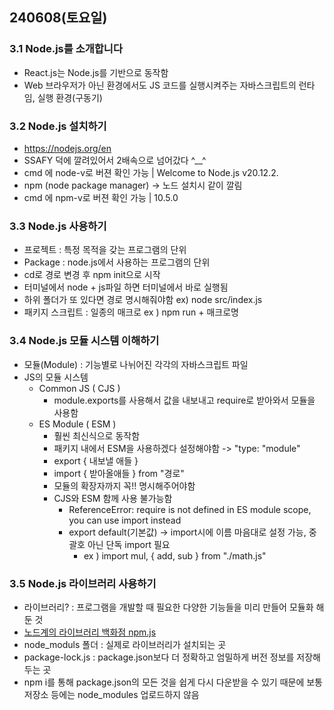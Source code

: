 ## 240608(토요일)

### 3.1 Node.js를 소개합니다

- React.js는 Node.js를 기반으로 동작함
- Web 브라우저가 아닌 환경에서도 JS 코드를 실행시켜주는 자바스크립트의 런타임, 실행 환경(구동기)

### 3.2 Node.js 설치하기

- https://nodejs.org/en
- SSAFY 덕에 깔려있어서 2배속으로 넘어갔다 ^__^
- cmd 에 node-v로 버젼 확인 가능 | Welcome to Node.js v20.12.2.
- npm (node package manager) -> 노드 설치시 같이 깔림
- cmd 에 npm-v로 버젼 확인 가능 | 10.5.0

### 3.3 Node.js 사용하기

- 프로젝트 : 특정 목적을 갖는 프로그램의 단위
- Package : node.js에서 사용하는 프로그램의 단위
- cd로 경로 변경 후 npm init으로 시작
- 터미널에서 node + js파일 하면 터미널에서 바로 실행됨
- 하위 폴더가 또 있다면 경로 명시해줘야함 ex) node src/index.js
- 패키지 스크립트 : 일종의 매크로 ex ) npm run + 매크로명

### 3.4 Node.js  모듈 시스템 이해하기

- 모듈(Module) : 기능별로 나뉘어진 각각의 자바스크립트 파일
- JS의 모듈 시스템
  - Common JS ( CJS )
    - module.exports를 사용해서 값을 내보내고 require로 받아와서 모듈을 사용함
  - ES Module ( ESM )
    - 훨씬 최신식으로 동작함
    - 패키지 내에서 ESM을 사용하겠다 설정해야함 -> "type: "module"
    - export { 내보낼 애들 }
    - import { 받아올애들 } from "경로"
    - 모듈의 확장자까지 꼭!! 명시해주어야함
    - CJS와 ESM 함께 사용 불가능함
      - ReferenceError: require is not defined in ES module scope, you can use import instead
      - export default(기본값) -> import시에 이름 마음대로 설정 가능, 중괄호 아닌 단독 import 필요
        - ex ) import mul, { add, sub } from "./math.js"


### 3.5 Node.js 라이브러리 사용하기

- 라이브러리? : 프로그램을 개발할 때 필요한 다양한 기능들을 미리 만들어 모듈화 해둔 것
- [노드계의 라이브러리 백화점 npm.js](https://www.npmjs.com/)
- node_moduls 폴더 : 실제로 라이브러리가 설치되는 곳
- package-lock.js : package.json보다 더 정확하고 엄밀하게 버전 정보를 저장해두는 곳
- npm i를 통해 package.json의 모든 것을 쉽게 다시 다운받을 수 있기 때문에 보통 저장소 등에는 node_modules 업로드하지 않음